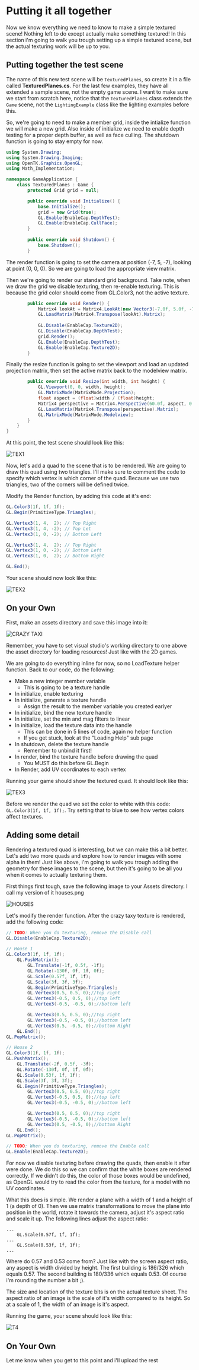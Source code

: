 # Putting it all together

Now we know everything we need to know to make a simple textured scene! Nothing left to do except actually make something textured! In this section i'm going to walk you trough setting up a simple textured scene, but the actual texturing work will be up to you.

## Putting together the test scene

The name of this new test scene will be ```TexturedPlanes```, so create it in a file called **TexturedPlanes.cs**. For the last few examples, they have all extended a sample scene, not the empty game scene. I want to make sure we start from scratch here, notice that the ```TexturedPlanes``` class extends the ```Game``` scene, not the ```LightingExample``` class like the lighting examples before this.

So, we're going to need to make a member grid, inside the intialize function we will make a new grid. Also inside of initialize we need to enable depth testing for a proper depth buffer, as well as face culling. The shutdown function is going to stay empty for now.

```cs
using System.Drawing;
using System.Drawing.Imaging;
using OpenTK.Graphics.OpenGL;
using Math_Implementation;

namespace GameApplication {
    class TexturedPlanes : Game {
        protected Grid grid = null;

        public override void Initialize() {
            base.Initialize();
            grid = new Grid(true);
            GL.Enable(EnableCap.DepthTest);
            GL.Enable(EnableCap.CullFace);
        }
        
        public override void Shutdown() {
            base.Shutdown();
        }
```

The render function is going to set the camera at position (-7, 5, -7), looking at point (0, 0, 0). So we are going to load the appropriate view matrix. 

Then we're going to render our standard grid background. Take note, when we draw the grid we disable texturing, then re-enable texturing. This is because the grid color should come from GL.Color3, not the active texture.

```cs
        public override void Render() {
            Matrix4 lookAt = Matrix4.LookAt(new Vector3(-7.0f, 5.0f, -7.0f), new Vector3(0.0f, 0.0f, 0.0f), new Vector3(0.0f, 1.0f, 0.0f));
            GL.LoadMatrix(Matrix4.Transpose(lookAt).Matrix);
            
            GL.Disable(EnableCap.Texture2D);
            GL.Disable(EnableCap.DepthTest);
            grid.Render();
            GL.Enable(EnableCap.DepthTest);
            GL.Enable(EnableCap.Texture2D);
        }
```

Finally the resize function is going to set the viewport and load an updated projection matrix, then set the active matrix back to the modelview matrix.

```cs
        public override void Resize(int width, int height) {
            GL.Viewport(0, 0, width, height);
            GL.MatrixMode(MatrixMode.Projection);
            float aspect = (float)width / (float)height;
            Matrix4 perspective = Matrix4.Perspective(60.0f, aspect, 0.01f, 1000.0f);
            GL.LoadMatrix(Matrix4.Transpose(perspective).Matrix);
            GL.MatrixMode(MatrixMode.Modelview);
        }
    }
}
```

At this point, the test scene should look like this:

![TEX1](tex1.png)

Now, let's add a quad to the scene that is to be rendered. We are going to draw this quad using two triangles. I'll make sure to comment the code to specify which vertex is which corner of the quad. Because we use two triangles, two of the corners will be defined twice. 

Modify the Render function, by adding this code at it's end:

```cs
GL.Color3(1f, 1f, 1f);
GL.Begin(PrimitiveType.Triangles);

GL.Vertex3(1, 4,  2); // Top Right
GL.Vertex3(1, 4, -2); // Top Let
GL.Vertex3(1, 0, -2); // Bottom Left

GL.Vertex3(1, 4,  2); // Top Right
GL.Vertex3(1, 0, -2); // Bottom Left
GL.Vertex3(1, 0,  2); // Bottom Right

GL.End();
```

Your scene should now look like this:

![TEX2](tex2.png)

## On your Own

First, make an assets directory and save this image into it:

![CRAZY TAXI](crazy_taxi.png)

Remember, you have to set visual studio's working directory to one above the asset directory for loading resources! Just like with the 2D games.

We are going to do everything inline for now, so no LoadTexture helper function. Back to our code, do the following:

* Make a new integer member variable
  * This is going to be a texture handle
* In initialize, enable texturing
* In initialize, generate a texture handle
  * Assign the result to the member variable you created earlyer 
* In initialize, bind the new texture handle 
* In initialize, set the min and mag filters to linear
* In initialize, load the texture data into the handle
  * This can be done in 5 lines of code, again no helper function
  * If you get stuck, look at the "Loading Help" sub page
* In shutdown, delete the texture handle
  * Remember to unbind it first! 
* In render, bind the texture handle before drawing the quad
  * You MUST do this before GL.Begin
* In Render, add UV coordinates to each vertex 

Running your game should show the textured quad. It should look like this:

![TEX3](tex3.png)

Before we render the quad we set the color to white with this code: ```GL.Color3(1f, 1f, 1f);```. Try setting that to blue to see how vertex colors affect textures. 

## Adding some detail
Rendering a textured quad is interesting, but we can make this a bit better. Let's add two more quads and explore how to render images with some alpha in them! Just like above, i'm going to walk you trough adding the geometry for these images to the scene, but then it's going to be all you when it comes to actually texturing them.

First things first tough, save the following image to your Assets directory. I call my version of it houses.png

![HOUSES](houses.png)

Let's modify the render function. After the crazy taxy texture is rendered, add the following code:

```cs
// TODO: When you do texturing, remove the Disable call
GL.Disable(EnableCap.Texture2D);

// House 1
GL.Color3(1f, 1f, 1f);
    GL.PushMatrix();
        GL.Translate(-1f, 0.5f, -1f);
        GL.Rotate(-130f, 0f, 1f, 0f);
        GL.Scale(0.57f, 1f, 1f);
        GL.Scale(3f, 3f, 3f);
        GL.Begin(PrimitiveType.Triangles);
        GL.Vertex3(0.5, 0.5, 0);//top right
        GL.Vertex3(-0.5, 0.5, 0);//top left
        GL.Vertex3(-0.5, -0.5, 0);//bottom left

        GL.Vertex3(0.5, 0.5, 0);//top right
        GL.Vertex3(-0.5, -0.5, 0);//bottom left
        GL.Vertex3(0.5, -0.5, 0);//bottom Right
    GL.End();
GL.PopMatrix();

// House 2
GL.Color3(1f, 1f, 1f);
GL.PushMatrix();
    GL.Translate(-2f, 0.5f, -3f);
    GL.Rotate(-130f, 0f, 1f, 0f);
    GL.Scale(0.53f, 1f, 1f);
    GL.Scale(3f, 3f, 3f);
    GL.Begin(PrimitiveType.Triangles);
        GL.Vertex3(0.5, 0.5, 0);//top right
        GL.Vertex3(-0.5, 0.5, 0);//top left
        GL.Vertex3(-0.5, -0.5, 0);//bottom left

        GL.Vertex3(0.5, 0.5, 0);//top right
        GL.Vertex3(-0.5, -0.5, 0);//bottom left
        GL.Vertex3(0.5, -0.5, 0);//bottom Right
    GL.End();
GL.PopMatrix();

// TODO: When you do texturing, remove the Enable call
GL.Enable(EnableCap.Texture2D);
```

For now we disable texturing before drawing the quads, then enable it after were done. We do this so we can confirm that the white boxes are rendered correctly. If we didn't do this, the color of those boxes would be undefined, as OpenGL would try to read the color from the texture, for a model with no UV coordinates.

What this does is simple. We render a plane with a width of 1 and a height of 1 (a depth of 0). Then we use matrix transformations to move the plane into position in the world, rotate it towards the camera, adjust it's aspect ratio and scale it up. The following lines adjust the aspect ratio:

```
...
    GL.Scale(0.57f, 1f, 1f);
...
    GL.Scale(0.53f, 1f, 1f);
...
```

Where do 0.57 and 0.53 come from? Just like with the screen aspect ratio, any aspect is width divided by height. The first building is 186/326 which equals 0.57. The second building is 180/336 which equals 0.53. Of course i'm rounding the number a bit ;). 

The size and location of the texture bits is on the actual texture sheet. The aspect ratio of an image is the scale of it's width compared to its height. So at a scale of 1, the width of an image is it's aspect.

Running the game, your scene should look like this:

![T4](tex4.png)

## On Your Own
Let me know when you get to this point and i'll upload the rest
